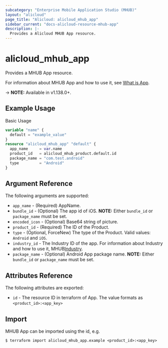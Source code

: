```yaml
---
subcategory: "Enterprise Mobile Application Studio (MHUB)"
layout: "alicloud"
page_title: "Alicloud: alicloud_mhub_app"
sidebar_current: "docs-alicloud-resource-mhub-app"
description: |-
  Provides a Alicloud MHUB App resource.
---
```


# alicloud\_mhub\_app

Provides a MHUB App resource.

For information about MHUB App and how to use it, see [What is App](https://help.aliyun.com/product/65109.html).

-> **NOTE:** Available in v1.138.0+.

## Example Usage

Basic Usage

```terraform
variable "name" {
  default = "example_value"
}
resource "alicloud_mhub_app" "default" {
  app_name     = var.name
  product_id   = alicloud_mhub_product.default.id
  package_name = "com.test.android"
  type         = "Android"
}

```

## Argument Reference

The following arguments are supported:

* `app_name` - (Required) AppName.
* `bundle_id` - (Optional) The app id of iOS. **NOTE:** Either `bundle_id` or `package_name` must be set.
* `encoded_icon` - (Optional) Base64 string of picture.
* `product_id` - (Required)  The ID of the Product.
* `type` - (Optional, ForceNew) The type of the Product. Valid values: `Android` and `iOS`.  
* `industry_id` - The Industry ID of the app. For information about Industry and how to use it, MHUB[Industry](https://help.aliyun.com/document_detail/201638.html).
* `package_name` - (Optional) Android App package name. **NOTE:** Either `bundle_id` or `package_name` must be set.


## Attributes Reference

The following attributes are exported:

* `id` - The resource ID in terraform of App. The value formats as `<product_id>:<app_key>`

## Import

MHUB App can be imported using the id, e.g.

```
$ terraform import alicloud_mhub_app.example <product_id>:<app_key>
```
